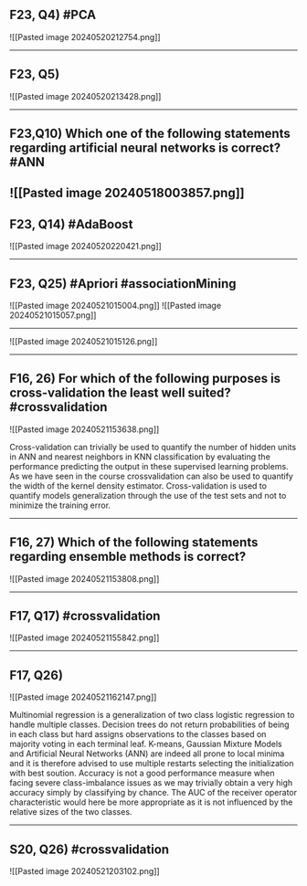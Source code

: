 
## F23, Q4) #PCA 

![[Pasted image 20240520212754.png]]

---
## F23, Q5)
![[Pasted image 20240520213428.png]]

---
## F23,Q10) Which one of the following statements regarding artificial neural networks is correct? #ANN 

![[Pasted image 20240518003857.png]]
---
## F23, Q14) #AdaBoost 

![[Pasted image 20240520220421.png]]

---
## F23, Q25) #Apriori #associationMining

![[Pasted image 20240521015004.png]]
![[Pasted image 20240521015057.png]]

---

![[Pasted image 20240521015126.png]]

---
## F16, 26) For which of the following purposes is cross-validation the least well suited? #crossvalidation
![[Pasted image 20240521153638.png]]

Cross-validation can trivially be used to quantify the number of hidden units in ANN and nearest neighbors in KNN classification by evaluating the performance predicting the output in these supervised learning problems. As we have seen in the course crossvalidation can also be used to quantify the width of the kernel density estimator. Cross-validation is used to quantify models generalization through the use of the test sets and not to minimize the training error.

---
## F16, 27) Which of the following statements regarding ensemble methods is correct?

![[Pasted image 20240521153808.png]]

---

## F17, Q17) #crossvalidation 

![[Pasted image 20240521155842.png]]

---
## F17, Q26)

![[Pasted image 20240521162147.png]]


Multinomial regression is a generalization of two class logistic regression to handle multiple classes. Decision trees do not return probabilities of being in each class but hard assigns observations to the classes based on majority voting in each terminal leaf. K-means, Gaussian Mixture Models and Artificial Neural Networks (ANN) are indeed all prone to local minima and it is therefore advised to use multiple restarts selecting the initialization with best soution. Accuracy is not a good performance measure when facing severe class-imbalance issues as we may trivially obtain a very high accuracy simply by classifying by chance. The AUC of the receiver operator characteristic would here be more appropriate as it is not influenced by the relative sizes of the two classes.

---
## S20, Q26) #crossvalidation 

![[Pasted image 20240521203102.png]]